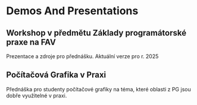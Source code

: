# Demos And Presentations

##  Workshop v předmětu Základy programátorské praxe na FAV

Prezentace a zdroje pro přednášku. Aktuální verze pro r. 2025

## Počítačová Grafika v Praxi

Přednáška pro studenty počítačové grafiky na téma, které oblasti z PG jsou dobře využitelné v praxi.
